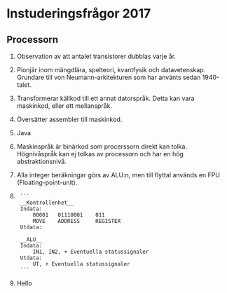 # Instuderingsfrågor 2017

## Processorn

1. Observation av att antalet transistorer dubblas varje år.

2. Pionjär inom mängdlära, spelteori, kvantfysik och datavetenskap.
Grundare till von Neumann-arkitekturen som har använts sedan 1940-talet.

3. Transformerar källkod till ett annat datorspråk.
Detta kan vara maskinkod, eller ett mellanspråk.

4. Översätter assembler till maskinkod.

5. Java

6. Maskinspråk är binärkod som procerssorn direkt kan tolka.
Högnivåsprǻk kan ej tolkas av processorn och har en hög abstraktionsnivå.

7. Alla integer beräkningar görs av ALU:n, men till flyttal
används en FPU (Floating-point-unit).

8.
        ```
        __Kontrollenhet__
        Indata:
            00001   01110001    011
            MOVE    ADDRESS     REGISTER
        Utdata:
        
        __ALU__
        Indata:
            IN1, IN2, + Eventuella statussignaler
        Utdata:
            UT, + Eventuella statussignaler
        ```

9. Hello 


